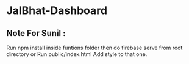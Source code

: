 # JalBhat-Dashboard

## Note For Sunil :
  Run npm install inside funtions folder
  then do firebase serve from root directory or Run public/index.html 
  Add style to that one.
